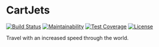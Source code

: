 # CartJets

[![Build Status](https://ci.joestr.at/job/github.com_joestr/job/CartJets/job/develop/badge/icon)](https://ci.joestr.at/job/github.com_joestr/job/CartJets/job/develop/)
[![Maintainability](https://api.codeclimate.com/v1/badges/bd824bc0984f5662e336/maintainability)](https://codeclimate.com/github/joestr/CartJets/maintainability)
[![Test Coverage](https://api.codeclimate.com/v1/badges/bd824bc0984f5662e336/test_coverage)](https://codeclimate.com/github/joestr/CartJets/test_coverage)
[![License](https://ci.joestr.at/job/github.com_joestr/job/CartJets/job/develop/badge/icon?subject=license&status=EUPL-1.2&color=blue)](https://github.com/joestr/CartJets/blob/master/LICENSE)

Travel with an increased speed through the world.
